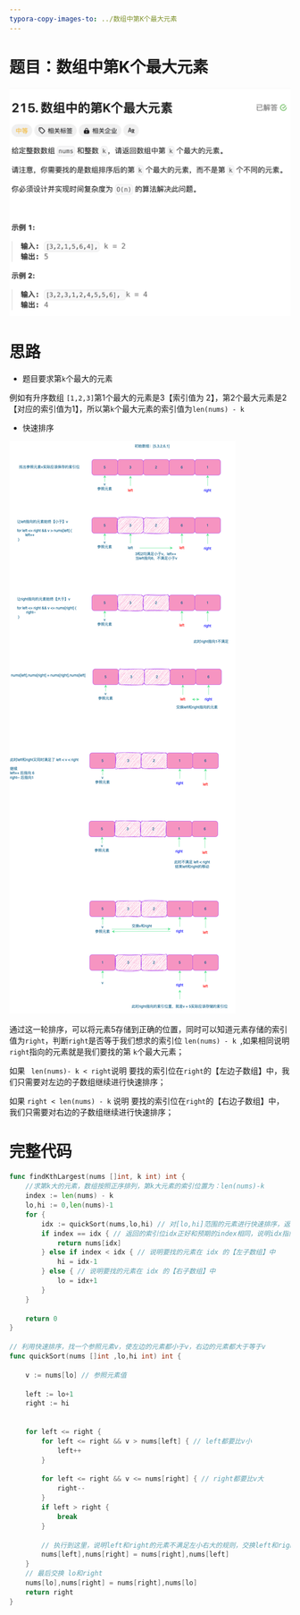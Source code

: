 ```yaml
---
typora-copy-images-to: ../数组中第K个最大元素
---
```


# 题目：数组中第K个最大元素

![](./image-20231115202452317.png)

# 思路

- 题目要求第`k`个最大的元素

例如有升序数组 `[1,2,3]`第1个最大的元素是3【索引值为 2】，第2个最大元素是2【对应的索引值为1】，所以第`k`个最大元素的索引值为` len(nums) - k `

- 快速排序

![](./quickSort.png)

通过这一轮排序，可以将元素5存储到正确的位置，同时可以知道元素存储的索引值为`right`，判断`right`是否等于我们想求的索引位 `len(nums) - k `,如果相同说明`right`指向的元素就是我们要找的第 `k`个最大元素；

如果 `  len(nums)- k < right `说明 要找的索引位在`right`的【左边子数组】中，我们只需要对左边的子数组继续进行快速排序；

如果 ` right < len(nums) - k ` 说明 要找的索引位在`right`的【右边子数组】中，我们只需要对右边的子数组继续进行快速排序；

# 完整代码

```go
func findKthLargest(nums []int, k int) int {
    //求第k大的元素，数组按照正序排列，第k大元素的索引位置为：len(nums)-k
    index := len(nums) - k
    lo,hi := 0,len(nums)-1
    for {
        idx := quickSort(nums,lo,hi) // 对[lo,hi]范围的元素进行快速排序，返回索引位
        if index == idx { // 返回的索引位idx正好和预期的index相同，说明idx指向的元素就是我们要找的元素
            return nums[idx]
        } else if index < idx { // 说明要找的元素在 idx 的【左子数组】中
            hi = idx-1
        } else { // 说明要找的元素在 idx 的【右子数组】中
            lo = idx+1
        }
    }

    return 0
}

// 利用快速排序，找一个参照元素v，使左边的元素都小于v，右边的元素都大于等于v
func quickSort(nums []int ,lo,hi int) int {
    
    v := nums[lo] // 参照元素值

    left := lo+1
    right := hi


    for left <= right {
        for left <= right && v > nums[left] { // left都要比v小
            left++
        }

        for left <= right && v <= nums[right] { // right都要比v大
            right--
        }
        if left > right {
            break
        }

        // 执行到这里，说明left和right的元素不满足左小右大的规则，交换left和right
        nums[left],nums[right] = nums[right],nums[left]
    }
    // 最后交换 lo和right
    nums[lo],nums[right] = nums[right],nums[lo]
    return right
}
```

